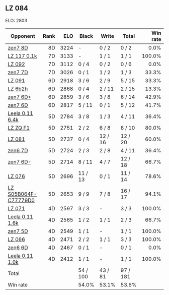 ## LZ 084 ##

ELO: 2803

Opponent | Rank | ELO | Black | Write | Total | Win rate
---------|-----:|----:|-------|-------|-------|-------:
[zen7 8D](zen7%208D.md) | 8D | 3224 | - | 0 / 2 | 0 / 2 | 0.0%
[LZ 117 0.1k](LZ%20117%200.1k.md) | 7D | 3133 | - | 1 / 1 | 1 / 1 | 100.0%
[LZ 092](LZ%20092.md) | 7D | 3112 | 0 / 4 | 0 / 2 | 0 / 6 | 0.0%
[zen7 7D](zen7%207D.md) | 7D | 3026 | 0 / 1 | 1 / 2 | 1 / 3 | 33.3%
[LZ 091](LZ%20091.md) | 6D | 2918 | 3 / 6 | 2 / 9 | 5 / 15 | 33.3%
[LZ 6b2h](LZ%206b2h.md) | 6D | 2868 | 0 / 4 | 2 / 11 | 2 / 15 | 13.3%
[zen7 6D+](zen7%206D+.md) | 6D | 2859 | 3 / 6 | 3 / 8 | 6 / 14 | 42.9%
[zen7 6D](zen7%206D.md) | 6D | 2817 | 5 / 11 | 0 / 1 | 5 / 12 | 41.7%
[Leela 0.11 6.4k](Leela%200.11%206.4k.md) | 5D | 2784 | 3 / 8 | 1 / 3 | 4 / 11 | 36.4%
[LZ ZQ F1](LZ%20ZQ%20F1.md) | 5D | 2751 | 2 / 2 | 6 / 8 | 8 / 10 | 80.0%
[LZ 081](LZ%20081.md) | 5D | 2737 | 0 / 4 | 12 / 16 | 12 / 20 | 60.0%
[zen6 7D](zen6%207D.md) | 5D | 2724 | 2 / 3 | 2 / 8 | 4 / 11 | 36.4%
[zen7 6D-](zen7%206D-.md) | 5D | 2714 | 8 / 11 | 4 / 7 | 12 / 18 | 66.7%
[LZ 076](LZ%20076.md) | 5D | 2696 | 11 / 13 | 0 / 1 | 11 / 14 | 78.6%
[LZ S05B064F-C77779D0](LZ%20S05B064F-C77779D0.md) | 5D | 2653 | 9 / 9 | 7 / 8 | 16 / 17 | 94.1%
[LZ 071](LZ%20071.md) | 4D | 2597 | 3 / 3 | - | 3 / 3 | 100.0%
[Leela 0.11 1.6k](Leela%200.11%201.6k.md) | 4D | 2565 | 1 / 2 | 1 / 1 | 2 / 3 | 66.7%
[zen7 5D](zen7%205D.md) | 4D | 2549 | 1 / 1 | - | 1 / 1 | 100.0%
[LZ 066](LZ%20066.md) | 4D | 2471 | 2 / 2 | 1 / 1 | 3 / 3 | 100.0%
[zen6 6D](zen6%206D.md) | 4D | 2467 | 0 / 1 | - | 0 / 1 | 0.0%
[Leela 0.11 1.0k](Leela%200.11%201.0k.md) | 4D | 2412 | 1 / 1 | - | 1 / 1 | 100.0%
Total | | | 54 / 100 | 43 / 81 | 97 / 181 | 
Win rate| | | 54.0% | 53.1% | 53.6% | 
